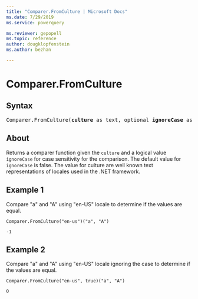 ```yaml
---
title: "Comparer.FromCulture | Microsoft Docs"
ms.date: 7/29/2019
ms.service: powerquery

ms.reviewer: gepopell
ms.topic: reference
author: dougklopfenstein
ms.author: bezhan

---
```

# Comparer.FromCulture

## Syntax

<pre>
Comparer.FromCulture(<b>culture</b> as text, optional <b>ignoreCase</b> as nullable logical) as function
</pre>
  
## About  
Returns a comparer function given the `culture` and a logical value `ignoreCase` for case sensitivity for the comparison. The default value for `ignoreCase` is false. The value for culture are well known text representations of locales used in the .NET framework.

## Example 1
Compare "a" and "A" using "en-US" locale to determine if the values are equal.

```powerquery-m
Comparer.FromCulture("en-us")("a", "A")
```

`-1`

## Example 2
Compare "a" and "A" using "en-US" locale ignoring the case to determine if the values are equal.

```powerquery-m
Comparer.FromCulture("en-us", true)("a", "A")
```

`0`
